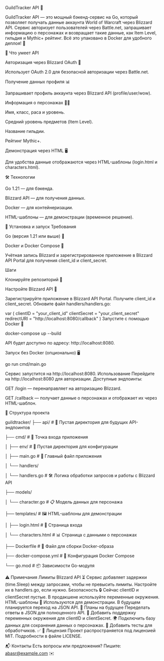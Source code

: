 GuildTracker API 🚀
  

GuildTracker API — это мощный бэкенд-сервис на Go, который позволяет получать данные аккаунта World of Warcraft через Blizzard API. Сервис авторизует пользователей через Battle.net, запрашивает информацию о персонажах и возвращает такие данные, как Item Level, гильдия и Mythic+ рейтинг. Всё это упаковано в Docker для удобного деплоя! 🐳

🌟 Что умеет API


Авторизация через Blizzard OAuth 🔐

Использует OAuth 2.0 для безопасной авторизации через Battle.net.

Получение данных профиля 📊

Запрашивает профиль аккаунта через Blizzard API (profile/user/wow).

Информация о персонажах 🧙‍♂️

Имя, класс, раса и уровень.

Средний уровень предметов (Item Level).

Название гильдии.

Рейтинг Mythic+.

Демонстрация через HTML 🖥️

Для удобства данные отображаются через HTML-шаблоны (login.html и characters.html).


🛠️ Технологии

Go 1.21 — для бэкенда.

Blizzard API — для получения данных.

Docker — для контейнеризации.

HTML-шаблоны — для демонстрации (временное решение).


🚀 Установка и запуск
Требования

Go (версия 1.21 или выше) 🐹

Docker и Docker Compose 🐳

Учётная запись Blizzard и зарегистрированное приложение в Blizzard API Portal для получения client_id и client_secret.

Шаги

Клонируйте репозиторий 📂

Настройте Blizzard API 🔑

Зарегистрируйте приложение в Blizzard API Portal.
Получите client_id и client_secret.
Обновите файл handlers/handlers.go:

var (
    clientID     = "your_client_id"
    clientSecret = "your_client_secret"
    redirectURI  = "http://localhost:8080/callback"
)
Запустите с помощью Docker 🐳

docker-compose up --build

API будет доступно по адресу: http://localhost:8080.

Запуск без Docker (опционально) 🖥️

go run cmd/main.go


Сервис запустится на http://localhost:8080.
Использование
Перейдите на http://localhost:8080 для авторизации.
Доступные эндпоинты:

GET /login — перенаправляет на авторизацию Blizzard.

GET /callback — получает данные о персонажах и отображает их через HTML-шаблон.


📁 Структура проекта

guildtracker/
├── api/                # 📂 Пустая директория для будущих API-эндпоинтов

├── cmd/                # 🚀 Точка входа приложения

│   ├── env/            # 📂 Пустая директория для конфигурации

│   ├── main.go         # 📜 Главный файл приложения

│   └── handlers/

│       └── handlers.go # 🛠️ Логика обработки запросов и работы с Blizzard API

├── models/

│   └── character.go    # 📋 Модель данных для персонажа

├── templates/          # 🖼️ HTML-шаблоны для демонстрации

│   ├── login.html      # 🔐 Страница входа

│   └── characters.html # 📊 Страница с данными о персонажах

├── Dockerfile          # 🐳 Файл для сборки Docker-образа

├── docker-compose.yml  # 🐳 Конфигурация Docker Compose

└── go.mod              # 📦 Зависимости Go-модуля

⚠️ Примечания
Лимиты Blizzard API ⏳
Сервис добавляет задержки (time.Sleep) между запросами, чтобы не превысить лимиты. Настройте их в handlers.go, если нужно.
Безопасность 🔒
Сейчас clientID и clientSecret пустые. В продакшене используйте переменные окружения.
HTML-шаблоны 📄
Используются для демонстрации. В будущем планируется переход на JSON API.
📅 Планы на будущее
Переделать ответы в JSON для полноценного API. 📡
Добавить поддержку переменных окружения для clientID и clientSecret. 🌍
Подключить базу данных для сохранения данных о персонажах. 💾
Добавить тесты для обработчиков. ✅
📜 Лицензия
Проект распространяется под лицензией MIT. Подробности в файле LICENSE.

📬 Контакты
Есть вопросы или предложения? Пишите: abasr@example.com ✉️
